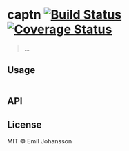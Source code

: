 # captn [![Build Status](https://travis-ci.org/emiljohansson/captn.svg?branch=master)](https://travis-ci.org/emiljohansson/captn) [![Coverage Status](https://img.shields.io/coveralls/emiljohansson/captn/master.svg)](https://coveralls.io/r/emiljohansson/captn?branch=master)

> ...

## Usage

```js

```

## API

## License

MIT © Emil Johansson
